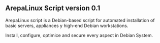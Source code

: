 ArepaLinux Script version 0.1
-----------------------------

ArepaLinux script is a Debian-based script for automated installation of basic
servers, appliances y high-end Debian workstations.

Install, configure, optimice and secure every aspect in Debian System.
